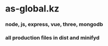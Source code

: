 # as-global.kz

### node, js, express, vue, three, mongodb
### all production files in dist and minifyd